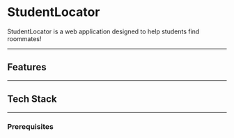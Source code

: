 # StudentLocator

StudentLocator is a web application designed to help students find roommates! 

---

## Features

---

## Tech Stack

---

### Prerequisites



